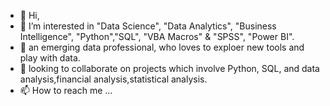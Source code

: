 - 👋 Hi,
- 👀 I’m interested in "Data Science", "Data Analytics", "Business Intelligence", "Python","SQL", "VBA Macros" & "SPSS", "Power BI".
- 🌱 an emerging data professional, who loves to exploer new tools and play with data.
- 💞️ looking to collaborate on projects which involve Python, SQL, and data analysis,financial analysis,statistical analysis.
- 📫 How to reach me ...

<!---
Zdpy/Zdpy is a ✨ special ✨ repository because its `README.md` (this file) appears on your GitHub profile.
You can click the Preview link to take a look at your changes.
--->

